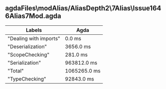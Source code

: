 # 
## agdaFiles\modAlias/AliasDepth2\7Alias\Issue1646Alias7Mod.agda

Labels|Agda
---|---
"Dealing with imports"|0.0 ms
"Deserialization"|3656.0 ms
"ScopeChecking"|281.0 ms
"Serialization"|963812.0 ms
"Total"|1065265.0 ms
"TypeChecking"|92843.0 ms

